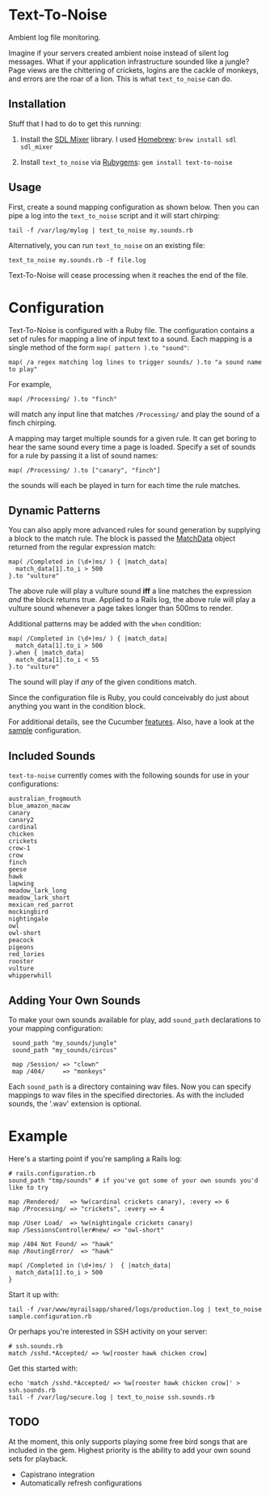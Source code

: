 Text-To-Noise
=============
Ambient log file monitoring.

Imagine if your servers created ambient noise instead of silent log messages.
What if your application infrastructure sounded like a jungle? Page views are
the chittering of crickets, logins are the cackle of monkeys, and errors are
the roar of a lion.  This is what `text_to_noise` can do.


Installation
------------

Stuff that I had to do to get this running:

1. Install the [SDL Mixer][sdlmixer] library.  I used [Homebrew][homebrew]:
    `brew install sdl sdl_mixer`

2. Install `text_to_noise` via [Rubygems][rubygems]:
    `gem install text-to-noise`

Usage
-----

First, create a sound mapping configuration as shown below. Then you can pipe
a log into the `text_to_noise` script and it will start chirping:

    tail -f /var/log/mylog | text_to_noise my.sounds.rb

Alternatively, you can run `text_to_noise` on an existing file:

    text_to_noise my.sounds.rb -f file.log

Text-To-Noise will cease processing when it reaches the end of the file.


Configuration
=============

Text-To-Noise is configured with a Ruby file. The configuration contains a set
of rules for mapping a line of input text to a sound. Each mapping is a single
method of the form `map( pattern ).to "sound"`:

    map( /a regex matching log lines to trigger sounds/ ).to "a sound name to play"

For example,

    map( /Processing/ ).to "finch"

will match any input line that matches `/Processing/` and play the sound of a finch chirping.

A mapping may target multiple sounds for a given rule.  It can get boring to
hear the same sound every time a page is loaded.  Specify a set of sounds for 
a rule by passing it a list of sound names:

    map( /Processing/ ).to ["canary", "finch"]
   
the sounds will each be played in turn for each time the rule matches.


Dynamic Patterns
----------------

You can also apply more advanced rules for sound generation by supplying a
block to the match rule. The block is passed the [MatchData][MatchData:RDoc]
object returned from the regular expression match:

    map( /Completed in (\d+)ms/ ) { |match_data|
      match_data[1].to_i > 500
    }.to "vulture"

The above rule will play a vulture sound **iff** a line matches the expression
_and_ the block returns true. Applied to a Rails log, the above rule will play
a vulture sound whenever a page takes longer than 500ms to render.

Additional patterns may be added with the `when` condition:

    map( /Completed in (\d+)ms/ ) { |match_data|
      match_data[1].to_i > 500
    }.when { |match_data|
      match_data[1].to_i < 55
    }.to "vulture"

The sound will play if _any_ of the given conditions match.

Since the configuration file is Ruby, you could conceivably do just about
anything you want in the condition block.


For additional details, see the Cucumber [features][Features].  Also, have a 
look at the [sample][SampleConfig] configuration.

Included Sounds
---------------

`text-to-noise` currently comes with the following sounds for use in your
configurations:

    australian_frogmouth
    blue_amazon_macaw
    canary
    canary2
    cardinal
    chicken
    crickets
    crow-1
    crow
    finch
    geese
    hawk
    lapwing
    meadow_lark_long
    meadow_lark_short
    mexican_red_parrot
    mockingbird
    nightingale
    owl
    owl-short
    peacock
    pigeons
    red_lories
    rooster
    vulture
    whipperwhill


Adding Your Own Sounds
----------------------

To make your own sounds available for play, add `sound_path` declarations to
your mapping configuration:

     sound_path "my_sounds/jungle"
     sound_path "my_sounds/circus"

     map /Session/ => "clown"
     map /404/     => "monkeys"

Each `sound_path` is a directory containing wav files. Now you can specify
mappings to wav files in the specified directories. As with the included
sounds, the '.wav' extension is optional.



Example
=======

Here's a starting point if you're sampling a Rails log:

    # rails.configuration.rb
    sound_path "tmp/sounds" # if you've got some of your own sounds you'd like to try

    map /Rendered/   => %w(cardinal crickets canary), :every => 6
    map /Processing/ => "crickets", :every => 4
     
    map /User Load/  => %w(nightingale crickets canary)
    map /SessionsController#new/ => "owl-short"
     
    map /404 Not Found/ => "hawk"
    map /RoutingError/  => "hawk"
     
    map( /Completed in (\d+)ms/ )  { |match_data|
      match_data[1].to_i > 500
    }

Start it up with:

    tail -f /var/www/myrailsapp/shared/logs/production.log | text_to_noise sample.configuration.rb

Or perhaps you're interested in SSH activity on your server:

    # ssh.sounds.rb
    match /sshd.*Accepted/ => %w[rooster hawk chicken crow]
    
Get this started with:

    echo 'match /sshd.*Accepted/ => %w[rooster hawk chicken crow]' > ssh.sounds.rb
    tail -f /var/log/secure.log | text_to_noise ssh.sounds.rb
    

TODO
----

At the moment, this only supports playing some free bird songs that are included in the gem.
Highest priority is the ability to add your own sound sets for playback.

  * Capistrano integration
  * Automatically refresh configurations


[Homebrew]:http://mxcl.github.com/homebrew
[Rubygems]:http://rubygems.org
[sdlmixer]:http://www.libsdl.org/projects/SDL_mixer/
[MatchData:RDoc]:http://ruby-doc.org/core/classes/MatchData.html
[Features]:https://github.com/tobytripp/text_to_noise/blob/master/features/configuration.feature
[SampleConfig]:https://github.com/tobytripp/text_to_noise/blob/master/sample.sounds.rb
